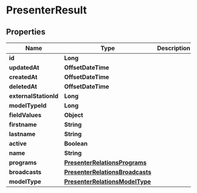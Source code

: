 

# PresenterResult


## Properties

| Name | Type | Description | Notes |
|------------ | ------------- | ------------- | -------------|
|**id** | **Long** |  |  |
|**updatedAt** | **OffsetDateTime** |  |  |
|**createdAt** | **OffsetDateTime** |  |  |
|**deletedAt** | **OffsetDateTime** |  |  |
|**externalStationId** | **Long** |  |  [optional] |
|**modelTypeId** | **Long** |  |  |
|**fieldValues** | **Object** |  |  [optional] |
|**firstname** | **String** |  |  [optional] |
|**lastname** | **String** |  |  [optional] |
|**active** | **Boolean** |  |  [optional] |
|**name** | **String** |  |  [optional] |
|**programs** | [**PresenterRelationsPrograms**](PresenterRelationsPrograms.md) |  |  [optional] |
|**broadcasts** | [**PresenterRelationsBroadcasts**](PresenterRelationsBroadcasts.md) |  |  [optional] |
|**modelType** | [**PresenterRelationsModelType**](PresenterRelationsModelType.md) |  |  [optional] |



